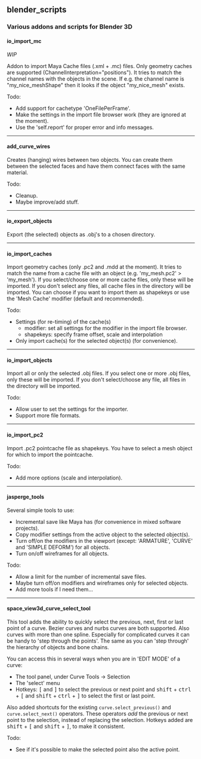## blender_scripts

### Various addons and scripts for Blender 3D


#### io_import_mc

*WIP*

Addon to import Maya Cache files (.xml + .mc) files.
Only geometry caches are supported (ChannelInterpretation="positions").
It tries to match the channel names with the objects in the scene. If e.g. the
channel name is "my_nice_meshShape" then it looks if the object "my_nice_mesh"
exists.

Todo:

* Add support for cachetype 'OneFilePerFrame'.
* Make the settings in the import file browser work (they are ignored at the
  moment).
* Use the 'self.report' for proper error and info messages.

___

#### add_curve_wires

Creates (hanging) wires between two objects. You can create them between the
selected faces and have them connect faces with the same material.

Todo:

* Cleanup.
* Maybe improve/add stuff.

___

#### io_export_objects

Export (the selected) objects as .obj's to a chosen directory.

___

#### io_import_caches

Import geometry caches (only .pc2 and .mdd at the moment). It tries to match
the name from a cache file with an object (e.g. 'my_mesh.pc2' > 'my_mesh').
If you select/choose one or more cache files, only these will be imported. If
you don't select any files, all cache files in the directory will be imported.
You can choose if you want to import them as shapekeys or use the 'Mesh Cache'
modifier (default and recommended).

Todo:

* Settings (for re-timing) of the cache(s)
    - modifier: set all settings for the modifier in the import file browser.
    - shapekeys: specify frame offset, scale and interpolation
* Only import cache(s) for the selected object(s) (for convenience).

___

#### io_import_objects

Import all or only the selected .obj files. If you select one or more .obj
files, only these will be imported. If you don't select/choose any file,
all files in the directory will be imported.

Todo:

* Allow user to set the settings for the importer.
* Support more file formats.

___

#### io_import_pc2

Import .pc2 pointcache file as shapekeys. You have to select a mesh object for
which to import the pointcache.

Todo:

* Add more options (scale and interpolation).

___

#### jasperge_tools

Several simple tools to use:

* Incremental save like Maya has (for convenience in mixed software projects).
* Copy modifier settings from the active object to the selected object(s).
* Turn off/on the modifiers in the viewport (except: 'ARMATURE', 'CURVE' and
  'SIMPLE DEFORM') for all objects.
* Turn on/off wireframes for all objects.

Todo:

* Allow a limit for the number of incremental save files.
* Maybe turn off/on modifiers and wireframes only for selected objects.
* Add more tools if I need them...

___

#### space_view3d_curve_select_tool

This tool adds the ability to quickly select the previous, next, first or last point of a curve. Bezier curves and nurbs curves are both supported. Also curves with more than one spline. Especially for complicated curves it can be handy to 'step through the points'. The same as you can 'step through' the hierarchy of objects and bone chains.

You can access this in several ways when you are in 'EDIT MODE' of a curve:

* The tool panel, under Curve Tools -> Selection
* The 'select' menu
* Hotkeys: <kbd>[</kbd> and <kbd>]</kbd> to select the previous or next point and <kbd>shift</kbd> + <kbd>ctrl</kbd> + <kbd>[</kbd> and <kbd>shift</kbd> + <kbd>ctrl</kbd> + <kbd>]</kbd> to select the first or last point.

Also added shortcuts for the existing `curve.select_previous()` and `curve.select_next()` operators. These operators _add_ the previous or next point to the selection, instead of replacing the selection. Hotkeys added are <kbd>shift</kbd> + <kbd>[</kbd> and <kbd>shift</kbd> + <kbd>]</kbd>, to make it consistent.


Todo:

* See if it's possible to make the selected point also the active point.

